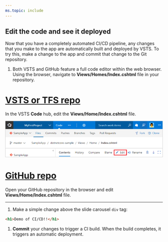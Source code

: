 ```yaml
---
ms.topic: include
---
```


## Edit the code and see it deployed

Now that you have a completely automated CI/CD pipeline, any changes that you make to the app are automatically built and deployed by VSTS. To try this, make a change to the app and commit that change to the Git repository.

1. Both VSTS and GitHub feature a full code editor within the web browser. Using the browser, navigate to **Views/Homes/Index.cshtml** file in your repository.

 # [VSTS or TFS repo](#tab/vsts)

 In the VSTS **Code** hub, edit the **Views/Home/Index.cshtml** file.

 ![edit action in asp.net core view](_img/aspnet-core-code-edit-action.png)

 # [GitHub repo](#tab/github)

 Open your GitHub repository in the browser and edit **Views/Home/Index.cshtml** file.

 ---

1. Make a simple change above the slide carousel `div` tag:

 ```html
<h1>Demo of CI/CD!!</h1>
```

1. **Commit** your changes to trigger a CI build. When the build completes, it triggers an automatic deployment.

<!--
 ![change code in asp.net core view](_img/aspnet-core-code-change.png)
-->

